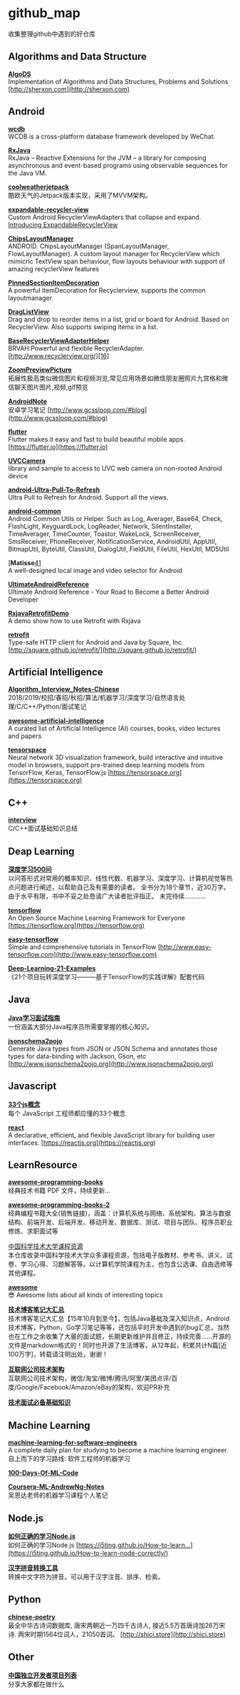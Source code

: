 
# github_map
收集整理github中遇到的好仓库  

## Algorithms and Data Structure
[**AlgoDS**][41]  
Implementation of Algorithms and Data Structures, Problems and Solutions [http://sherxon.com](http://sherxon.com)  


## Android
[**wcdb**][5]  
WCDB is a cross-platform database framework developed by WeChat.  

[**RxJava**][6]  
RxJava – Reactive Extensions for the JVM – a library for composing asynchronous and event-based programs using observable sequences for the Java VM.  

[**coolweatherjetpack**][8]  
酷欧天气的Jetpack版本实现，采用了MVVM架构。  

[**expandable-recycler-view**][9]  
Custom Android RecyclerViewAdapters that collapse and expand. [Introducing ExpandableRecyclerView][10]  

[**ChipsLayoutManager**][11]  
ANDROID. ChipsLayoutManager (SpanLayoutManager, FlowLayoutManager). A custom layout manager for RecyclerView which mimicric TextView span behaviour, flow layouts behaviour with support of amazing recyclerView features  

[**PinnedSectionItemDecoration**][12]  
A powerful ItemDecoration for Recyclerview, supports the common layoutmanager.  

[**DragListView**][13]  
Drag and drop to reorder items in a list, grid or board for Android. Based on RecyclerView. Also supports swiping items in a list.  

[**BaseRecyclerViewAdapterHelper**][15]  
BRVAH:Powerful and flexible RecyclerAdapter. [http://www.recyclerview.org/][16]  

[**ZoomPreviewPicture**][19]  
拓展性极高类似微信图片和视频浏览,常见应用场景如微信朋友圈照片九宫格和微信聊天图片图片,视频,gif预览  

[**AndroidNote**][23]  
安卓学习笔记 [http://www.gcssloop.com/#blog](http://www.gcssloop.com/#blog)  

[**flutter**][28]  
Flutter makes it easy and fast to build beautiful mobile apps. [https://flutter.io](https://flutter.io)  

[**UVCCamera**][37]  
library and sample to access to UVC web camera on non-rooted Android device  

[**android-Ultra-Pull-To-Refresh**][39]  
Ultra Pull to Refresh for Android. Support all the views.  

[**android-common**][40]  
Android Common Utils or Helper. Such as Log, Averager, Base64, Check, FlashLight, KeyguardLock, LogReader, Network, SilentInstaller, TimeAverager, TimeCounter, Toastor, WakeLock, ScreenReceiver, SmsReceiver, PhoneReceiver, NotificationService, AndroidUtil, AppUtil, BitmapUtil, ByteUtil, ClassUtil, DialogUtil, FieldUtil, FileUtil, HexUtil, MD5Util  

[**Matisse**[41]  
A well-designed local image and video selector for Android  

[**UltimateAndroidReference**][42]  
Ultimate Android Reference - Your Road to Become a Better Android Developer  

[**RxjavaRetrofitDemo**][43]  
A demo show how to use Retrofit with Rxjava  

[**retrofit**][45]  
Type-safe HTTP client for Android and Java by Square, Inc. [http://square.github.io/retrofit/](http://square.github.io/retrofit/)  


## Artificial Intelligence
[**Algorithm_Interview_Notes-Chinese**][1]  
2018/2019/校招/春招/秋招/算法/机器学习/深度学习/自然语言处理/C/C++/Python/面试笔记  

[**awesome-artificial-intelligence**][14]  
A curated list of Artificial Intelligence (AI) courses, books, video lectures and papers  

[**tensorspace**][26]  
Neural network 3D visualization framework, build interactive and intuitive model in browsers, support pre-trained deep learning models from TensorFlow, Keras, TensorFlow.js [https://tensorspace.org](https://tensorspace.org)  


## C++
[**interview**][7]  
C/C++面试基础知识总结  


## Deap Learning
[**深度学习500问**][24]  
以问答形式对常用的概率知识、线性代数、机器学习、深度学习、计算机视觉等热点问题进行阐述，以帮助自己及有需要的读者。 全书分为18个章节，近30万字。由于水平有限，书中不妥之处恳请广大读者批评指正。 未完待续............   

[**tensorflow**][31]  
An Open Source Machine Learning Framework for Everyone [https://tensorflow.org](https://tensorflow.org)  

[**easy-tensorflow**][30]  
Simple and comprehensive tutorials in TensorFlow [http://www.easy-tensorflow.com](http://www.easy-tensorflow.com)  

[**Deep-Learning-21-Examples**][32]  
《21个项目玩转深度学习———基于TensorFlow的实践详解》配套代码  


## Java
[**Java学习面试指南**][22]  
一份涵盖大部分Java程序员所需要掌握的核心知识。  

[**jsonschema2pojo**][44]  
Generate Java types from JSON or JSON Schema and annotates those types for data-binding with Jackson, Gson, etc [http://www.jsonschema2pojo.org](http://www.jsonschema2pojo.org)  


## Javascript
[**33个js概念**][21]  
每个 JavaScript 工程师都应懂的33个概念  

[**react**][46]  
A declarative, efficient, and flexible JavaScript library for building user interfaces. [https://reactjs.org](https://reactjs.org)  


## LearnResource

[**awesome-programming-books**][2]  
经典技术书籍 PDF 文件，持续更新...  

[**awesome-programming-books-2**][27]  
经典编程书籍大全(销售链接)，涵盖：计算机系统与网络、系统架构、算法与数据结构、前端开发、后端开发、移动开发、数据库、测试、项目与团队、程序员职业修炼、求职面试等  

[中国科学技术大学课程资源][20]  
本仓库收录中国科学技术大学众多课程资源，包括电子版教材、参考书、讲义、试卷、学习心得、习题解答等。以计算机学院课程为主，也包含公选课、自由选修等其他课程。  

[**awesome**][18]  
😎 Awesome lists about all kinds of interesting topics  

[**技术博客笔记大汇总**][25]  
技术博客笔记大汇总【15年10月到至今】，包括Java基础及深入知识点，Android技术博客，Python，Go学习笔记等等，还包括平时开发中遇到的bug汇总，当然也在工作之余收集了大量的面试题，长期更新维护并且修正，持续完善……开源的文件是markdown格式的！同时也开源了生活博客，从12年起，积累共计N篇[近100万字]，转载请注明出处，谢谢！  

[**互联网公司技术架构**][29]  
互联网公司技术架构，微信/淘宝/微博/腾讯/阿里/美团点评/百度/Google/Facebook/Amazon/eBay的架构，欢迎PR补充  

[**技术面试必备基础知识**][35]  


## Machine Learning
[**machine-learning-for-software-engineers**][3]  
A complete daily plan for studying to become a machine learning engineer.  
自上而下的学习路线: 软件工程师的机器学习  

[**100-Days-Of-ML-Code**][4]  

[**Coursera-ML-AndrewNg-Notes**][17]  
吴恩达老师的机器学习课程个人笔记  


## Node.js
[**如何正确的学习Node.js**][33]  
如何正确的学习Node.js [https://i5ting.github.io/How-to-learn…](https://i5ting.github.io/How-to-learn-node-correctly/)  

[**汉字拼音转换工具**][38]  
转换中文字符为拼音。可以用于汉字注音、排序、检索。  


## Python
[**chinese-poetry**][36]  
最全中华古诗词数据库, 唐宋两朝近一万四千古诗人, 接近5.5万首唐诗加26万宋诗. 两宋时期1564位词人，21050首词。 [http://shici.store](http://shici.store)  


## Other
[**中国独立开发者项目列表**][34]  
分享大家都在做什么  





[1]: https://github.com/imhuay/Algorithm_Interview_Notes-Chinese  
[2]: https://github.com/royeo/awesome-programming-books  
[3]: https://github.com/ZuzooVn/machine-learning-for-software-engineers  
[4]: https://github.com/Avik-Jain/100-Days-Of-ML-Code
[5]: https://github.com/Tencent/wcdb
[6]: https://github.com/ReactiveX/RxJava
[7]: https://github.com/huihut/interview
[8]: https://github.com/guolindev/coolweatherjetpack
[9]: https://github.com/thoughtbot/expandable-recycler-view
[10]: https://thoughtbot.com/blog/introducing-expandablerecyclerview
[11]: https://github.com/BelooS/ChipsLayoutManager
[12]: https://github.com/oubowu/PinnedSectionItemDecoration
[13]: https://github.com/woxblom/DragListView
[14]: https://github.com/owainlewis/awesome-artificial-intelligence
[15]: https://github.com/CymChad/BaseRecyclerViewAdapterHelper
[16]: http://www.recyclerview.org/
[17]: https://github.com/fengdu78/Coursera-ML-AndrewNg-Notes
[18]: https://github.com/sindresorhus/awesome
[19]: https://github.com/yangchaojiang/ZoomPreviewPicture
[20]: https://github.com/mbinary/USTC-CS-Courses-Resource
[21]: https://github.com/stephentian/33-js-concepts
[22]: https://github.com/Snailclimb/JavaGuide
[23]: https://github.com/GcsSloop/AndroidNote
[24]: https://github.com/scutan90/DeepLearning-500-questions
[25]: https://github.com/yangchong211/YCBlogs
[26]: https://github.com/tensorspace-team/tensorspace
[27]: https://github.com/jobbole/awesome-programming-books
[28]: https://github.com/flutter/flutter
[29]: https://github.com/davideuler/architecture.of.internet-product
[30]: https://github.com/easy-tensorflow/easy-tensorflow
[31]: https://github.com/tensorflow/tensorflow
[32]: https://github.com/hzy46/Deep-Learning-21-Examples
[33]: https://github.com/i5ting/How-to-learn-node-correctly
[34]: https://github.com/1c7/chinese-independent-developer
[35]: https://github.com/CyC2018/CS-Notes
[36]: https://github.com/chinese-poetry/chinese-poetry
[37]: https://github.com/saki4510t/UVCCamera
[38]: https://github.com/hotoo/pinyin
[39]: https://github.com/liaohuqiu/android-Ultra-Pull-To-Refresh
[40]: https://github.com/litesuits/android-common
[41]: https://github.com/zhihu/Matisse
[42]: https://github.com/aritraroy/UltimateAndroidReference
[43]: https://github.com/tough1985/RxjavaRetrofitDemo
[44]: https://github.com/joelittlejohn/jsonschema2pojo
[45]: https://github.com/square/retrofit
[46]: https://github.com/facebook/react